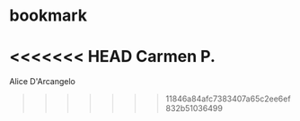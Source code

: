 # bookmark

<<<<<<< HEAD
Carmen P.
=======
Alice D'Arcangelo
>>>>>>> 11846a84afc7383407a65c2ee6ef832b51036499
